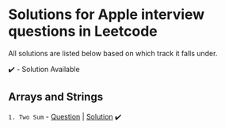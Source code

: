 # Solutions for Apple interview questions in Leetcode

All solutions are listed below based on which track it falls under.

:heavy_check_mark: - Solution Available
## Arrays and Strings

```1. Two Sum``` - [Question](https://leetcode.com/problems/two-sum/) | [Solution](two_sum.py) :heavy_check_mark:


